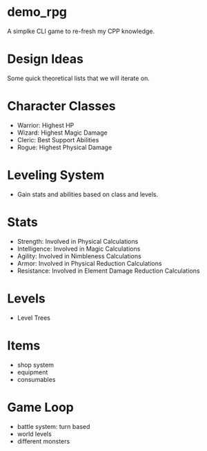 # demo_rpg
A simplke CLI game to re-fresh my CPP knowledge.

# Design Ideas
Some quick theoretical lists that we will iterate on.

# Character Classes
- Warrior: Highest HP
- Wizard: Highest Magic Damage
- Cleric: Best Support Abilities
- Rogue: Highest Physical Damage

# Leveling System
- Gain stats and abilities based on class and levels.

# Stats
- Strength: Involved in Physical Calculations
- Intelligence: Involved in Magic Calculations
- Agility: Involved in Nimbleness Calculations
- Armor: Involved in Physical Reduction Calculations
- Resistance: Involved in Element Damage Reduction Calculations

# Levels
- Level Trees

# Items
- shop system
- equipment
- consumables

# Game Loop
- battle system: turn based
- world levels
- different monsters

